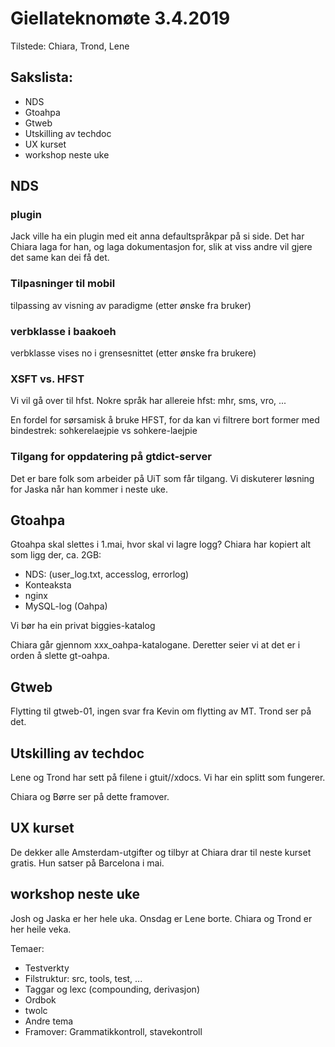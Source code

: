 # Giellateknomøte 3.4.2019

Tilstede: Chiara, Trond, Lene

## Sakslista:

* NDS
* Gtoahpa
* Gtweb
* Utskilling av techdoc
* UX kurset
* workshop neste uke



##  NDS

### plugin
Jack ville ha ein plugin med eit anna defaultspråkpar på si side.
Det har Chiara laga for han, og laga dokumentasjon for,
slik at viss andre vil gjere det same kan dei få det.

### Tilpasninger til mobil
tilpassing av visning av paradigme (etter ønske fra bruker)

### verbklasse i baakoeh
verbklasse vises no i grensesnittet (etter ønske fra brukere)

### XSFT vs. HFST
Vi vil gå over til hfst. Nokre språk har allereie hfst:
mhr, sms, vro, ...

En fordel for sørsamisk å bruke HFST, for da kan vi filtrere bort former med bindestrek:
sohkerelaejpie vs sohkere-laejpie

### Tilgang for oppdatering på gtdict-server
Det er bare folk som arbeider på UiT som får tilgang.
Vi diskuterer løsning for Jaska når han kommer i neste uke.

##  Gtoahpa

Gtoahpa skal slettes i 1.mai, hvor skal vi lagre logg?
Chiara har kopiert alt som ligg der, ca. 2GB:

* NDS: (user_log.txt, accesslog, errorlog)
* Konteaksta
* nginx
* MySQL-log (Oahpa)

Vi bør ha ein privat biggies-katalog

Chiara går gjennom xxx_oahpa-katalogane. Deretter seier vi at
det er i orden å slette gt-oahpa.

##  Gtweb

Flytting til gtweb-01, ingen svar fra Kevin om flytting av MT. Trond ser på det.

##  Utskilling av techdoc
Lene og Trond har sett på filene i gtuit//xdocs. Vi har ein splitt som fungerer.

Chiara og Børre ser på dette framover.

##  UX kurset
De dekker alle Amsterdam-utgifter og tilbyr at Chiara drar til neste kurset gratis.
Hun satser på Barcelona i mai.

## workshop neste uke
Josh og Jaska er her hele uka.
Onsdag er Lene borte. Chiara og Trond er her heile veka.

Temaer:
* Testverkty
* Filstruktur: src, tools, test, ...
* Taggar og lexc (compounding, derivasjon)
* Ordbok
* twolc
* Andre tema
* Framover: Grammatikkontroll, stavekontroll
